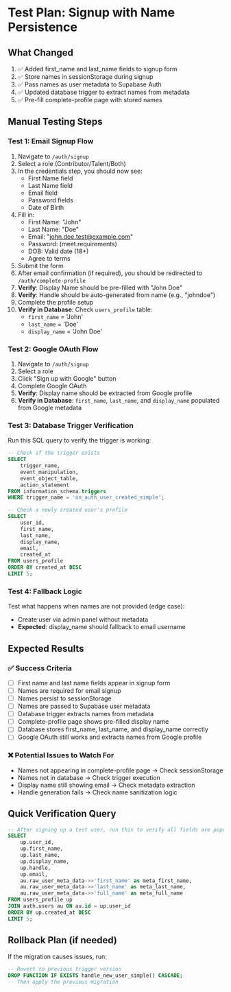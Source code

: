 # Test Plan: Signup with Name Persistence

## What Changed
1. ✅ Added first_name and last_name fields to signup form
2. ✅ Store names in sessionStorage during signup
3. ✅ Pass names as user metadata to Supabase Auth
4. ✅ Updated database trigger to extract names from metadata
5. ✅ Pre-fill complete-profile page with stored names

## Manual Testing Steps

### Test 1: Email Signup Flow
1. Navigate to `/auth/signup`
2. Select a role (Contributor/Talent/Both)
3. In the credentials step, you should now see:
   - First Name field
   - Last Name field
   - Email field
   - Password fields
   - Date of Birth
4. Fill in:
   - First Name: "John"
   - Last Name: "Doe"
   - Email: "john.doe.test@example.com"
   - Password: (meet requirements)
   - DOB: Valid date (18+)
   - Agree to terms
5. Submit the form
6. After email confirmation (if required), you should be redirected to `/auth/complete-profile`
7. **Verify**: Display Name should be pre-filled with "John Doe"
8. **Verify**: Handle should be auto-generated from name (e.g., "johndoe")
9. Complete the profile setup
10. **Verify in Database**: Check `users_profile` table:
    - `first_name` = 'John'
    - `last_name` = 'Doe'
    - `display_name` = 'John Doe'

### Test 2: Google OAuth Flow
1. Navigate to `/auth/signup`
2. Select a role
3. Click "Sign up with Google" button
4. Complete Google OAuth
5. **Verify**: Display name should be extracted from Google profile
6. **Verify in Database**: `first_name`, `last_name`, and `display_name` populated from Google metadata

### Test 3: Database Trigger Verification
Run this SQL query to verify the trigger is working:

```sql
-- Check if the trigger exists
SELECT
    trigger_name,
    event_manipulation,
    event_object_table,
    action_statement
FROM information_schema.triggers
WHERE trigger_name = 'on_auth_user_created_simple';

-- Check a newly created user's profile
SELECT
    user_id,
    first_name,
    last_name,
    display_name,
    email,
    created_at
FROM users_profile
ORDER BY created_at DESC
LIMIT 5;
```

### Test 4: Fallback Logic
Test what happens when names are not provided (edge case):
- Create user via admin panel without metadata
- **Expected**: display_name should fallback to email username

## Expected Results

### ✅ Success Criteria
- [ ] First name and last name fields appear in signup form
- [ ] Names are required for email signup
- [ ] Names persist to sessionStorage
- [ ] Names are passed to Supabase user metadata
- [ ] Database trigger extracts names from metadata
- [ ] Complete-profile page shows pre-filled display name
- [ ] Database stores first_name, last_name, and display_name correctly
- [ ] Google OAuth still works and extracts names from Google profile

### ❌ Potential Issues to Watch For
- Names not appearing in complete-profile page → Check sessionStorage
- Names not in database → Check trigger execution
- Display name still showing email → Check metadata extraction
- Handle generation fails → Check name sanitization logic

## Quick Verification Query

```sql
-- After signing up a test user, run this to verify all fields are populated:
SELECT
    up.user_id,
    up.first_name,
    up.last_name,
    up.display_name,
    up.handle,
    up.email,
    au.raw_user_meta_data->>'first_name' as meta_first_name,
    au.raw_user_meta_data->>'last_name' as meta_last_name,
    au.raw_user_meta_data->>'full_name' as meta_full_name
FROM users_profile up
JOIN auth.users au ON au.id = up.user_id
ORDER BY up.created_at DESC
LIMIT 5;
```

## Rollback Plan (if needed)

If the migration causes issues, run:
```sql
-- Revert to previous trigger version
DROP FUNCTION IF EXISTS handle_new_user_simple() CASCADE;
-- Then apply the previous migration
```
